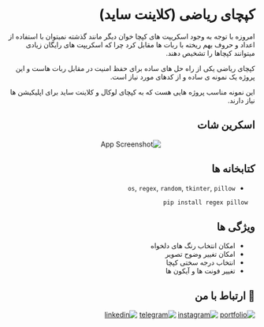 
<div dir="rtl" align="right">

# کپچای ریاضی (کلاینت ساید)

امروزه با توجه به وجود اسکریپت های کپچا خوان دیگر مانند گذشته نمیتوان با استفاده از اعداد و حروف بهم ریخته با ربات ها مقابل کرد چرا که اسکریپت های رایگان زیادی میتوانند کپچاها را تشخیص دهند.

کپچای ریاضی یکی از راه حل های ساده برای حفظ امنیت در مقابل ربات هاست و این پروژه یک نمونه ی ساده و از کدهای مورد نیاز است.

این نمونه مناسب پروژه هایی هست که به کپچای لوکال و کلاینت ساید برای اپلیکیشن ها نیاز  دارند.



## اسکرین شات

<div align="center">
  <img src="https://github.com/ShayanSWO/Math-Captcha-Clinet/blob/main/Screenshot.gif?text=App+Screenshot+Here" alt="App Screenshot">
</div>


## کتابخانه ها
- `os`, `regex`, `random`, `tkinter`, `pillow`

```bash
  pip install regex pillow
```


## ویژگی ها

- امکان انتخاب رنگ های دلخواه
- امکان تغییر وضوح تصویر
- انتخاب درجه سختی کپچا
- تغییر فونت ها و آیکون ها


## 🔗 ارتباط با من
[![portfolio](https://img.shields.io/badge/my_portfolio-000?style=for-the-badge&logo=ko-fi&logoColor=white)](https://github.com/ShayanSWO/shayanswo)
[![instagram](https://img.shields.io/badge/Instagram-E4405F?style=for-the-badge&logo=instagram&logoColor=white)](https://instagram.com/shayan.swo)
[![telegram](https://img.shields.io/badge/Telegram-2CA5E0?style=for-the-badge&logo=telegram&logoColor=white)](https://t.me/shayanhyd)
[![linkedin](https://img.shields.io/badge/linkedin-0A66C2?style=for-the-badge&logo=linkedin&logoColor=white)](https://linkedin.com/in/shayanswo)

</div>
